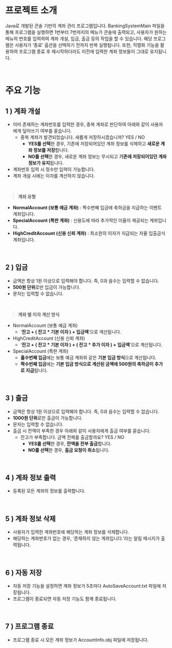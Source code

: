 # 프로젝트 소개
Java로 개발된 콘솔 기반의 계좌 관리 프로그램입니다. 
BankingSystemMain 파일을 통해 프로그램을 실행하면 1번부터 7번까지의 메뉴가 콘솔에 출력되고, 사용자가 원하는 메뉴의 번호를 입력하여 계좌 개설, 입금, 출금 등의 작업을 할 수 있습니다.
해당 프로그램은 사용자가 ‘종료’ 옵션을 선택하기 전까지 반복 실행됩니다.
또한, 직렬화 기능을 활용하여 프로그램 종료 후 재시작하더라도 이전에 입력한 계좌 정보들이 그대로 유지됩니다.

<br/>

# 주요 기능
## 1 ) 계좌 개설
- 이미 존재하는 계좌번호를 입력한 경우, 중복 계좌로 판단하여 아래와 같이 사용자에게 덮어쓰기 여부를 묻습니다.
    - 중복 계좌가 발견되었습니다.  새롭게 저장하시겠습니까? YES / NO
        - **YES를 선택**한 경우, 기존에 저장되어있던 계좌 정보를 삭제하고 **새로운 계좌 정보를 저장**합니다.
        - **NO를 선택**한 경우, 새로운 계좌 정보는 무시되고 **기존에 저장되어있던 계좌 정보가 유지**됩니다.
- 계좌번호 입력 시 정수만 입력이 가능합니다.
- 계좌 개설 시에는 이자를 계산하지 않습니다.

<br/>

> **계좌 유형**
> 
- **NormalAccount (보통 예금 계좌)** : 짝수번째 입금에 축하금을 지급하는 이벤트 계좌입니다.
- **SpecialAccount (특판 계좌)** : 신용도에 따라 추가적인 이율이 제공되는 계좌입니다.
- **HighCreditAccount (신용 신뢰 계좌)** : 최소한의 이자가 지급되는 자율 입출금식 계좌입니다.

<br/>

## 2 ) 입금
- 금액은 항상 1원 이상으로 입력해야 합니다. 즉, 0과 음수는 입력할 수 없습니다.
- **500원 단위**로만 입금이 가능합니다.
- 문자는 입력할 수 없습니다.

<br/>

> **계좌 별 이자 계산 방식**
> 
- NormalAccount (보통 예금 계좌)
    - ‘**잔고 + ( 잔고 * 기본 이자 ) + 입금액**’으로 계산됩니다.
- HighCreditAccount (신용 신뢰 계좌)
    - ‘**잔고 + ( 잔고 * 기본 이자 ) + ( 잔고 * 추가 이자 ) + 입금액**’으로 계산됩니다.
- SpecialAccount (특판 계좌)
    - **홀수번째 입금**에는 보통 예금 계좌와 같은 **기본 입금 방식**으로 계산됩니다.
    - **짝수번째 입금**에는 **기본 입금 방식으로 계산된 금액에 500원의 축하금이 추가로 지급**됩니다.

<br/>

## 3 ) 출금
- 금액은 항상 1원 이상으로 입력해야 합니다. 즉, 0과 음수는 입력할 수 없습니다.
- **1000원 단위**로만 출금이 가능합니다.
- 문자는 입력할 수 없습니다.
- 출금 시 잔액이 부족한 경우 아래와 같이 사용자에게 출금 여부를 묻습니다.
    - 잔고가 부족합니다. 금액 전체를 출금할까요? YES / NO
        - **YES를 선택**한 경우, **잔액을 전부 출금**합니다.
        - **NO를 선택**한 경우, **출금 요청이 취소**됩니다.

<br/>

## 4 ) 계좌 정보 출력
- 등록된 모든 계좌의 정보를 출력합니다.

<br/>

## 5 ) 계좌 정보 삭제
- 사용자가 입력한 계좌번호에 해당하는 계좌 정보를 삭제합니다.
- 해당하는 계좌번호가 없는 경우, ‘존재하지 않는 계좌입니다.’라는 알림 메시지가 출력됩니다.

<br/>

## 6 ) 자동 저장
- 자동 저장 기능을 설정하면 계좌 정보가 5초마다 AutoSaveAccount.txt 파일에 저장됩니다.
- 프로그램이 종료되면 자동 저장 기능도 함께 종료됩니다.

<br/>

## 7 ) 프로그램 종료
- 프로그램 종료 시 모든 계좌 정보가 AccountInfo.obj 파일에 저장됩니다.
